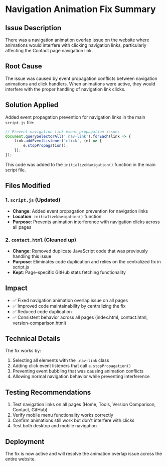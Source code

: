 # Navigation Animation Fix Summary

## Issue Description
There was a navigation animation overlap issue on the website where animations would interfere with clicking navigation links, particularly affecting the Contact page navigation link.

## Root Cause
The issue was caused by event propagation conflicts between navigation animations and click handlers. When animations were active, they would interfere with the proper handling of navigation link clicks.

## Solution Applied
Added event propagation prevention for navigation links in the main `script.js` file:

```javascript
// Prevent navigation link event propagation issues
document.querySelectorAll('.nav-link').forEach(link => {
    link.addEventListener('click', (e) => {
        e.stopPropagation();
    });
});
```

This code was added to the `initializeNavigation()` function in the main script file.

## Files Modified

### 1. `script.js` (Updated)
- **Change**: Added event propagation prevention for navigation links
- **Location**: `initializeNavigation()` function
- **Purpose**: Prevents animation interference with navigation clicks across all pages

### 2. `contact.html` (Cleaned up)
- **Change**: Removed duplicate JavaScript code that was previously handling this issue
- **Purpose**: Eliminates code duplication and relies on the centralized fix in script.js
- **Kept**: Page-specific GitHub stats fetching functionality

## Impact
- ✅ Fixed navigation animation overlap issue on all pages
- ✅ Improved code maintainability by centralizing the fix
- ✅ Reduced code duplication
- ✅ Consistent behavior across all pages (index.html, contact.html, version-comparison.html)

## Technical Details
The fix works by:
1. Selecting all elements with the `.nav-link` class
2. Adding click event listeners that call `e.stopPropagation()`
3. Preventing event bubbling that was causing animation conflicts
4. Allowing normal navigation behavior while preventing interference

## Testing Recommendations
1. Test navigation links on all pages (Home, Tools, Version Comparison, Contact, GitHub)
2. Verify mobile menu functionality works correctly
3. Confirm animations still work but don't interfere with clicks
4. Test both desktop and mobile navigation

## Deployment
The fix is now active and will resolve the animation overlap issue across the entire website.
